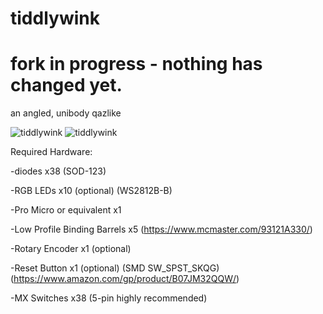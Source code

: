 # tiddlywink

# fork in progress - nothing has changed yet.

 an angled, unibody qazlike

![tiddlywink](https://cdn.discordapp.com/attachments/1026948633381318797/1036023775700996238/unknown.png)
![tiddlywink](https://cdn.discordapp.com/attachments/1026948633381318797/1036023824749166792/unknown.png)

Required Hardware:

-diodes x38 (SOD-123)

-RGB LEDs x10 (optional) (WS2812B-B)

-Pro Micro or equivalent x1

-Low Profile Binding Barrels x5 (https://www.mcmaster.com/93121A330/)

-Rotary Encoder x1 (optional)

-Reset Button x1 (optional) (SMD SW_SPST_SKQG) (https://www.amazon.com/gp/product/B07JM32QQW/)

-MX Switches x38 (5-pin highly recommended) 

